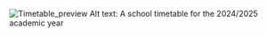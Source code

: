 ![Timetable_preview](https://github.com/user-attachments/assets/b3c73505-7357-4b66-830f-1a3eb1c41ace)
Alt text: A school timetable for the 2024/2025 academic year
